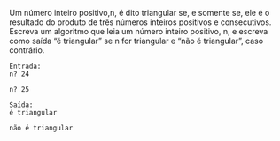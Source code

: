 Um número inteiro positivo,n, é dito triangular se, e somente se, ele é o resultado do produto de três números inteiros positivos e consecutivos. Escreva um algoritmo que leia um número inteiro positivo, n, e escreva como saída “é triangular” se n for triangular e “não é triangular”, caso contrário.

```
Entrada:
n? 24

n? 25
```

```
Saída:
é triangular

não é triangular
```
